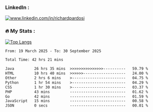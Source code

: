 

<h3>LinkedIn :</h3>
<div id="badges">
  <a href="https://www.linkedin.com/in/richardpardosi/">
    <img src="https://img.shields.io/badge/LinkedIn-blue?style=for-the-badge&logo=linkedin&logoColor=white" alt="www.linkedin.com/in/richardpardosi"/>
  </a>
</div>

### :fire: My Stats :
[![Top Langs](https://github-readme-stats.vercel.app/api/top-langs/?username=RichardPardosi&layout=compact&theme=vision-friendly-dark)](https://github.com/RichardPardosi)



<!--START_SECTION:waka-->

```txt
From: 19 March 2025 - To: 30 September 2025

Total Time: 42 hrs 21 mins

Java         26 hrs 35 mins  >>>>>>>>>>>>>>>----------   59.79 %
HTML         10 hrs 40 mins  >>>>>>-------------------   24.00 %
Other        2 hrs 6 mins    >------------------------   04.75 %
Python       1 hr 54 mins    >------------------------   04.29 %
CSS          1 hr 30 mins    >------------------------   03.37 %
PHP          43 mins         -------------------------   01.62 %
Go           42 mins         -------------------------   01.59 %
JavaScript   15 mins         -------------------------   00.58 %
JSON         0 secs          -------------------------   00.01 %
```

<!--END_SECTION:waka-->